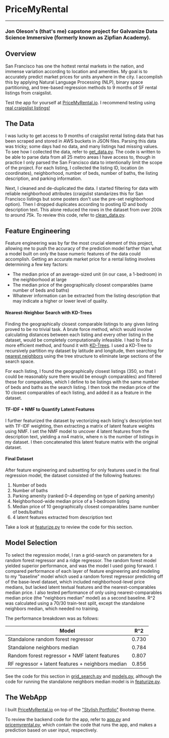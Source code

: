 # PriceMyRental
***

### Jon Oleson's (that's me) capstone project for Galvanize Data Science Immersive (formerly known as Zipfian Academy). 

## Overview

San Francisco has one the hottest rental markets in the nation, and immense variation according to location and amenities. My goal is to accurately predict market prices for units anywhere in the city. I accomplish this by applying Natural Language Processing (NLP), binary space partitioning, and tree-based regression methods to 9 months of SF rental listings from craigslist. 

Test the app for yourself at [PriceMyRental.io](pricemyrental.io). I recommend testing using [real craigslist listings!](https://sfbay.craigslist.org/search/sfc/apa)

## The Data

I was lucky to get access to 9 months of craigslist rental listing data that has been scraped and stored in AWS buckets in JSON files. Parsing this data was tricky; some days had no data, and many listings had missing values. To see how I collected the data, refer to [get_data.py](/blob/master/code/get_data.py). The code is written to be able to parse data from all 25 metro areas I have access to, though in practice I only parsed the San Francisco data to intentionally limit the scope of the project. For each listing, I collected the listing ID, location (in coordinates), neighborhood, number of beds, number of baths, the listing description, and parking information.

Next, I cleaned and de-duplicated the data. I started filtering for data with reliable neighborhood attributes (craigslist standarizes this for San Francisco listings but some posters don't use the pre-set neighborhood option). Then I dropped duplicates according to posting ID and body description text. This alone reduced the rows in the dataset from over 200k to around 75k. To review this code, refer to [clean_data.py](/blob/master/code/clean_data.py). 

## Feature Engineering 

Feature engineering was by far the most crucial element of this project, allowing me to push the accuracy of the prediction model farther than what a model built on only the base numeric features of the data could accomplish. Getting an accurate market price for a rental listing involves determining a few key factors: 

* The median price of an average-sized unit (in our case, a 1-bedroom) in the neighborhood at large 
* The median price of the geographically closest comparables (same number of beds and baths) 
* Whatever information can be extracted from the listing description that may indicate a higher or lower level of quality. 

#### Nearest-Neighbor Search with KD-Trees
Finding the geographically closest comparable listings to any given listing proved to be no trivial task. A brute force method, which would involve calculating distances between each listing and every other listing in the dataset, would be completely computationally infeasible. I had to find a more efficient method, and found it with [KD-Trees](https://www.youtube.com/watch?v=TLxWtXEbtFE). I used a KD-Tree to recursively partition my dataset by latitude and longitude, then searching for [nearest neighbors](https://en.wikipedia.org/wiki/K-d_tree#Nearest_neighbour_search) using the tree structure to eliminate large sections of the search space. 

For each listing, I found the geographically closest listings (350, so that I could be reasonably sure there would be enough comparables) and filtered these for comparables, which I define to be listings with the same number of beds and baths as the search listing. I then took the median price of the 10 closest comparables of each listing, and added it as a feature in the dataset. 

#### TF-IDF + NMF to Quantify Latent Features
I further featurized the dataset by vectorizing each listing's description text with TF-IDF weighting, then extracting a matrix of latent feature weights using NMF. I set the NMF model to uncover 4 latent features from the description text, yielding a nx4 matrix, where n is the number of listings in my dataset. I then concatenated this latent feature matrix with the original dataset.  

#### Final Dataset
After feature engineering and subsetting for only features used in the final regression model, the dataset consisted of the following features:

1. Number of beds
2. Number of baths
3. Parking amenity (ranked 0-4 depending on type of parking amenity)
4. Neighborhood-wide median price of a 1-bedroom listing
5. Median price of 10 geographically closest comparables (same number of beds/baths)
6. 4 latent features extracted from description text

Take a look at [featurize.py](/blob/master/code/featurize.py) to review the code for this section. 

## Model Selection

To select the regression model, I ran a grid-search on parameters for a random forest regressor and a ridge regressor. The random forest model yielded superior performance, and was the model I used going forward. I compared performance of each layer of feature engineering and modeling to my "baseline" model which used a random forest regressor predicting off of the base-level dataset, which included neighborhood-level price medians, but lacked latent textual features and the nearest-comparables median price. I also tested performance of only using nearest-comparables median price (the "neighbors median" model) as a second baseline. R^2 was calculated using a 70/30 train-test split, except the standalone neighbors median, which needed no training.

The performance breakdown was as follows:

| Model        | R^2          | 
| ------------- |:-------------:| 
| Standalone random forest regressor     | 0.730 | 
| Standalone neighbors median      | 0.784 |   
| Random forest regressor + NMF latent features | 0.807 |    
| RF regressor + latent features + neighbors median| 0.856 |

See the code for this section in [grid_search.py](/blob/master/code/grid_search.py) and [models.py](/blob/master/code/models.py), although the code for running the standalone neighbors median model is in [featurize.py](/blob/master/code/featurize.py). 

## The WebApp

I built [PriceMyRental.io](pricemyrental.io) on top of the ["Stylish Portfolio"](http://startbootstrap.com/template-overviews/stylish-portfolio/) Bootstrap theme. 

To review the backend code for the app, refer to [app.py](blob/master/webapp/app.py) and [pricemyrental.py](blob/master/webapp/pricemyrental.py), which contain the code that runs the app, and makes a prediction based on user input, respectively. 
